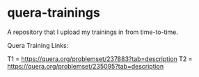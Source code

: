 # quera-trainings
A repository that I upload my trainings in from time-to-time.

Quera Training Links:

T1 = https://quera.org/problemset/237883?tab=description
T2 = https://quera.org/problemset/235095?tab=description